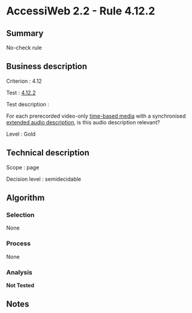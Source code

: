 # AccessiWeb 2.2 - Rule 4.12.2

## Summary

No-check rule

## Business description

Criterion : 4.12

Test :
[4.12.2](http://www.accessiweb.org/index.php/accessiweb-22-english-version.html#test-4-12-2)

Test description :

For each prerecorded video-only [time-based media](http://www.accessiweb.org/index.php/glossary-76.html#mMediaTemp) with a synchronised [extended audio description](http://www.accessiweb.org/index.php/glossary-76.html#mAudioDescE), is this audio description relevant?

Level : Gold

## Technical description

Scope : page

Decision level :
semidecidable

## Algorithm

### Selection

None

### Process

None

### Analysis

**Not Tested**

## Notes


